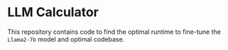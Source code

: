 # LLM Calculator
This repository contains code to find the optimal runtime to fine-tune the `Llama2-7b` model and optimal codebase.
